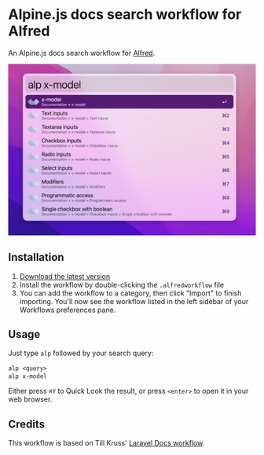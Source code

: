 # Alpine.js docs search workflow for Alfred

An Alpine.js docs search workflow for [Alfred](https://www.alfredapp.com).

![Screenshot](screenshot.png)


## Installation

1. [Download the latest version](https://github.com/Fadarrizz/alfred-alpinejs-docs/releases/download/v0.1.0/alpinejs-docs.alfredworkflow)
2. Install the workflow by double-clicking the `.alfredworkflow` file
3. You can add the workflow to a category, then click "Import" to finish importing. You'll now see the workflow listed in the left sidebar of your Workflows preferences pane.


## Usage

Just type `alp` followed by your search query:

```
alp <query>
alp x-model
```

Either press `⌘Y` to Quick Look the result, or press `<enter>` to open it in your web browser.


## Credits

This workflow is based on Till Kruss' [Laravel Docs workflow](https://github.com/tillkruss/alfred-laravel-docs).
